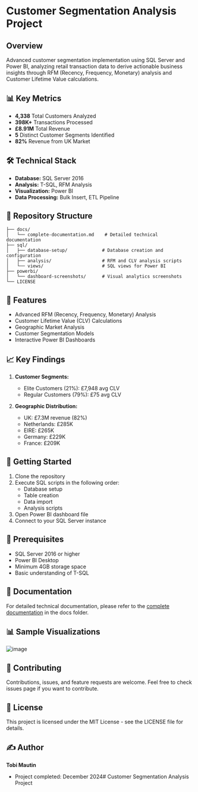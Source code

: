 # Customer Segmentation Analysis Project

## Overview
Advanced customer segmentation implementation using SQL Server and Power BI, analyzing retail transaction data to derive actionable business insights through RFM (Recency, Frequency, Monetary) analysis and Customer Lifetime Value calculations.

## 📊 Key Metrics
- **4,338** Total Customers Analyzed
- **398K+** Transactions Processed
- **£8.91M** Total Revenue
- **5** Distinct Customer Segments Identified
- **82%** Revenue from UK Market

## 🛠️ Technical Stack
- **Database:** SQL Server 2016
- **Analysis:** T-SQL, RFM Analysis
- **Visualization:** Power BI
- **Data Processing:** Bulk Insert, ETL Pipeline

## 📂 Repository Structure
```
├── docs/
│   └── complete-documentation.md    # Detailed technical documentation
├── sql/
│   ├── database-setup/             # Database creation and configuration
│   ├── analysis/                   # RFM and CLV analysis scripts
│   └── views/                      # SQL views for Power BI
├── powerbi/
│   └── dashboard-screenshots/      # Visual analytics screenshots
└── LICENSE
```

## 🎯 Features
- Advanced RFM (Recency, Frequency, Monetary) Analysis
- Customer Lifetime Value (CLV) Calculations
- Geographic Market Analysis
- Customer Segmentation Models
- Interactive Power BI Dashboards

## 📈 Key Findings
1. **Customer Segments:**
   - Elite Customers (21%): £7,948 avg CLV
   - Regular Customers (79%): £75 avg CLV

2. **Geographic Distribution:**
   - UK: £7.3M revenue (82%)
   - Netherlands: £285K
   - EIRE: £265K
   - Germany: £229K
   - France: £209K

## 🚀 Getting Started
1. Clone the repository
2. Execute SQL scripts in the following order:
   - Database setup
   - Table creation
   - Data import
   - Analysis scripts
3. Open Power BI dashboard file
4. Connect to your SQL Server instance

## 📌 Prerequisites
- SQL Server 2016 or higher
- Power BI Desktop
- Minimum 4GB storage space
- Basic understanding of T-SQL

## 📝 Documentation
For detailed technical documentation, please refer to the [complete documentation](docs/complete-documentation.md) in the docs folder.

## 📊 Sample Visualizations
![image](https://github.com/user-attachments/assets/594c7894-4128-45e3-850e-0d225ed0aff3)


## 🤝 Contributing
Contributions, issues, and feature requests are welcome. Feel free to check issues page if you want to contribute.

## 📄 License
This project is licensed under the MIT License - see the LICENSE file for details.

## ✍️ Author
**Tobi Mautin**
- Project completed: December 2024# Customer Segmentation Analysis Project
